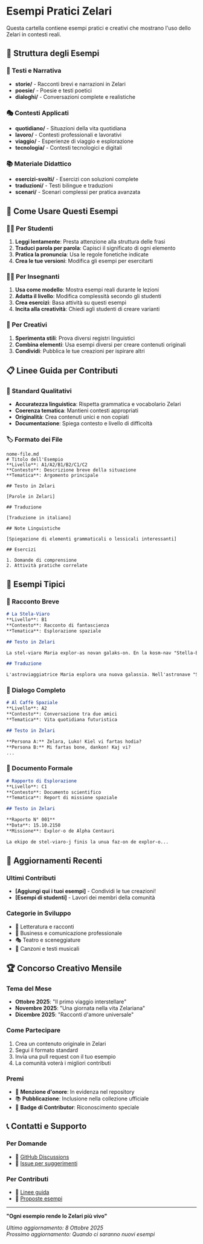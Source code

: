 # Esempi Pratici Zelari

Questa cartella contiene esempi pratici e creativi che mostrano l'uso dello Zelari in contesti reali.

## 📁 Struttura degli Esempi

### 📖 Testi e Narrativa
- **storie/** - Racconti brevi e narrazioni in Zelari
- **poesie/** - Poesie e testi poetici
- **dialoghi/** - Conversazioni complete e realistiche

### 🎭 Contesti Applicati
- **quotidiano/** - Situazioni della vita quotidiana
- **lavoro/** - Contesti professionali e lavorativi
- **viaggio/** - Esperienze di viaggio e esplorazione
- **tecnologia/** - Contesti tecnologici e digitali

### 📚 Materiale Didattico
- **esercizi-svolti/** - Esercizi con soluzioni complete
- **traduzioni/** - Testi bilingue e traduzioni
- **scenari/** - Scenari complessi per pratica avanzata

## 🚀 Come Usare Questi Esempi

### 👨‍🎓 Per Studenti
1. **Leggi lentamente**: Presta attenzione alla struttura delle frasi
2. **Traduci parola per parola**: Capisci il significato di ogni elemento
3. **Pratica la pronuncia**: Usa le regole fonetiche indicate
4. **Crea le tue versioni**: Modifica gli esempi per esercitarti

### 👩‍🏫 Per Insegnanti
1. **Usa come modello**: Mostra esempi reali durante le lezioni
2. **Adatta il livello**: Modifica complessità secondo gli studenti
3. **Crea esercizi**: Basa attività su questi esempi
4. **Incita alla creatività**: Chiedi agli studenti di creare varianti

### 🎨 Per Creativi
1. **Sperimenta stili**: Prova diversi registri linguistici
2. **Combina elementi**: Usa esempi diversi per creare contenuti originali
3. **Condividi**: Pubblica le tue creazioni per ispirare altri

## 📋 Linee Guida per Contributi

### 📝 Standard Qualitativi
- **Accuratezza linguistica**: Rispetta grammatica e vocabolario Zelari
- **Coerenza tematica**: Mantieni contesti appropriati
- **Originalità**: Crea contenuti unici e non copiati
- **Documentazione**: Spiega contesto e livello di difficoltà

### 🏷️ Formato dei File
```
nome-file.md
# Titolo dell'Esempio
**Livello**: A1/A2/B1/B2/C1/C2
**Contesto**: Descrizione breve della situazione
**Tematica**: Argomento principale

## Testo in Zelari

[Parole in Zelari]

## Traduzione

[Traduzione in italiano]

## Note Linguistiche

[Spiegazione di elementi grammaticali o lessicali interessanti]

## Esercizi

1. Domande di comprensione
2. Attività pratiche correlate
```

## 🎯 Esempi Tipici

### 📖 Racconto Breve
```markdown
# La Stela-Viaro
**Livello**: B1
**Contesto**: Racconto di fantascienza
**Tematica**: Esplorazione spaziale

## Testo in Zelari

La stel-viaro Maria explor-as novan galaks-on. En la kosm-nav "Stella-Bela", si vid-as bel-as planed-ojn kun tri lun-oj...

## Traduzione

L'astroviaggiatrice Maria esplora una nuova galassia. Nell'astronave "Stella-Bella", vede pianeti belli con tre lune...
```

### 💬 Dialogo Completo
```markdown
# Al Caffè Spaziale
**Livello**: A2
**Contesto**: Conversazione tra due amici
**Tematica**: Vita quotidiana futuristica

## Testo in Zelari

**Persona A:** Zelara, Luko! Kiel vi fartas hodia?
**Persona B:** Mi fartas bone, dankon! Kaj vi?
...
```

### 📄 Documento Formale
```markdown
# Rapporto di Esplorazione
**Livello**: C1
**Contesto**: Documento scientifico
**Tematica**: Report di missione spaziale

## Testo in Zelari

**Raporto N° 001**
**Data**: 15.10.2150
**Missione**: Explor-o de Alpha Centauri

La ekipo de stel-viaro-j finis la unua faz-on de explor-o...
```

## 🔄 Aggiornamenti Recenti

### Ultimi Contributi
- **[Aggiungi qui i tuoi esempi]** - Condividi le tue creazioni!
- **[Esempi di studenti]** - Lavori dei membri della comunità

### Categorie in Sviluppo
- 📖 Letteratura e racconti
- 💼 Business e comunicazione professionale
- 🎭 Teatro e sceneggiature
- 🎵 Canzoni e testi musicali

## 🏆 Concorso Creativo Mensile

### Tema del Mese
- **Ottobre 2025**: "Il primo viaggio interstellare"
- **Novembre 2025**: "Una giornata nella vita Zelariana"
- **Dicembre 2025**: "Racconti d'amore universale"

### Come Partecipare
1. Crea un contenuto originale in Zelari
2. Segui il formato standard
3. Invia una pull request con il tuo esempio
4. La comunità voterà i migliori contributi

### Premi
- 🌟 **Menzione d'onore**: In evidenza nel repository
- 📚 **Pubblicazione**: Inclusione nella collezione ufficiale
- 🏅 **Badge di Contributor**: Riconoscimento speciale

## 📞 Contatti e Supporto

### Per Domande
- 💬 [GitHub Discussions](https://github.com/showtimez/zelari-neo-linga/discussions)
- 📝 [Issue per suggerimenti](https://github.com/showtimez/zelari-neo-linga/issues/new)

### Per Contributi
- 📖 [Linee guida](../CONTRIBUTING.md)
- 📧 [Proposte esempi](../proposals/)

---

**"Ogni esempio rende lo Zelari più vivo"**

*Ultimo aggiornamento: 8 Ottobre 2025*  
*Prossimo aggiornamento: Quando ci saranno nuovi esempi*

